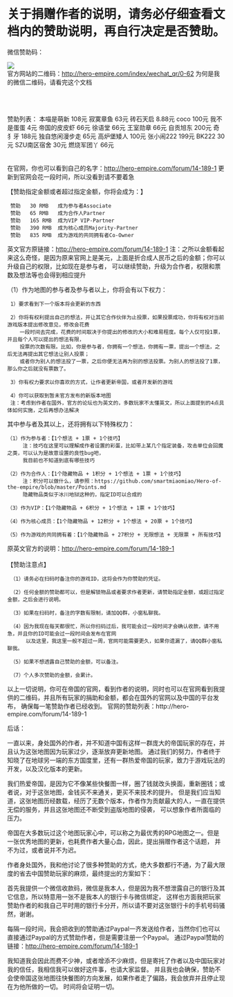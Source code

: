 # 关于捐赠作者的说明，请务必仔细查看文档内的赞助说明，再自行决定是否赞助。
微信赞助码：

![](https://github.com/smartmiaomiao/Hero-of-the-empire/blob/master/wechatQR.png)
</br>官方网站的二维码：http://hero-empire.com/index/wechat_qr/0-62
为何是我的微信二维码，请看完这个文档

</br></br></br>
赞助列表：
本喵是萌新 108元 
寂寞章鱼   63元
砖石天启   8.88元
coco      100元
我不是蛋蛋 4元
帝国的皮皮虾 66元
徐语堂 66元
王室勋章 66元
自贡旭东 200元
奇犭牙 188元
独自悠闲漫步走 65元
高炉堡矮人 100元
张小闹222 199元
BK222 30元
SZU南区宿舍 30元
燃烧军团丫 66元
</br></br></br>
在官网，你也可以看到自己的名字：http://hero-empire.com/forum/14-189-1    更新到官网会花一段时间，所以没看到请不要着急

【赞助指定金额或者超过指定金额，你将会成为：】

     赞助   30 RMB   成为参与者Associate  
     赞助   65 RMB   成为合作人Partner
     赞助   165 RMB  成为VIP VIP-Partner
     赞助   390 RMB  成为核心成员Majority-Partner
     赞助   835 RMB  成为游戏的共同拥有者Co-Owner
     
英文官方原链接：http://hero-empire.com/forum/14-189-1
注：之所以金额看起来这么奇怪，是因为原来官网上是美元，上面是折合成人民币之后的金额；你可以升级自己的权限，比如现在是参与者，
可以继续赞助，升级为合作者，权限和票数及想法等也会得到相应提升

（1）作为地图的参与者及参与者以上，你将会有以下权力：

     1）要求看到下一个版本将会更新的东西
     
     2）你将有权利提出自己的想法，并让其它合作伙伴为止投票，如果投票成功，你将有权对当前游戏版本提出修改意见，修改会花费
        一段时间去完成，花费的时间取决于你提出的修改的大小和难易程度。每个人仅可投1票，并且每个人可以提出的想法有限，
        投票的次数有限。比如，你是参与者，你拥有一个想法，你拥有一票，提出一个想法，之后无法再提出其它想法让别人投票；
        或者你为别人的想法投了一票，之后你便无法再为别的想法投票。为别人的想法投了1票，那么你之后就没有票数了。
        
     3）你有权力要求以你喜欢的方式，让作者更新帝国，或者开发新的游戏
     
     4）你可以获取到暂未官方发布的新版本地图
     注：考虑到作者在国外，官方的论坛也为英文的，多数玩家不太懂英文，所以上面提到的4点具体如何实施，之后再想办法解决

其中参与者及其以上，还将拥有以下特殊权力：

    （1）作为参与者：【1个想法 + 1票 + 1个技巧】
         注：技巧在这里可以理解成作者设置的彩蛋，比如带上某几个指定装备，攻击单位会回魔之类，可以认为是故意设置的良性bug吧，
         我目前也不知道到底有哪些技巧
     
    （2）作为合作人：【1个隐藏物品 + 1积分 + 1个想法 + 1票 + 1个技巧】
         注：积分可以做什么，请参照：https://github.com/smartmiaomiao/Hero-of-the-empire/blob/master/Points.md
         隐藏物品类似于冰川地狱这种的，指定ID可以合成的
     
    （3）作为VIP：【1个隐藏物品 + 6积分 + 1个想法 + 1票 + 1个技巧】

    （4）作为核心成员：【1个隐藏物品 + 12积分 + 1个想法 + 20票 + 1个技巧】

    （5）作为游戏的共同拥有着：【1个隐藏物品 + 27积分 + 无限想法 + 无限票 + 所有技巧】

原英文官方的说明：http://hero-empire.com/forum/14-189-1  
</br>
【赞助注意点】</br>

     （1）请务必在扫码时备注你的游戏ID，这将会作为你赞助的凭证。
     
     （2）任何金额的赞助都可以，但是解锁物品或者要求作者更新，请赞助指定金额，或超过指定金额，之后会进行说明。
     
     （3）如果在扫码时，备注的字数有限制，请加QQ群，小窗私聊我。
     
     （4）因为我现在每天都很忙，所以你扫码过后，我可能会过一段时间才会确认收款，请不用急，并且你的ID可能会过一段时间会发布在官网
          以及这里，我这里一般不超过一周，官网可能需要更久，如果你遗漏了，请QQ群小窗私聊我。
          
     （5）如果不想透露自己赞助的金额，可以备注。
     
     （7）个人多次赞助的金额，会累计。


<p>
以上一切说明，你可在帝国的官网，看到作者的说明，同时也可以在官网看到我提供的二维码，并且所有玩家的捐助和金额，都会在国外的官网以及中国的平台发布，
确保每一笔赞助作者已经收到。
官网的赞助列表：http://hero-empire.com/forum/14-189-1

后话：

一直以来，身处国外的作者，并不知道中国有这样一群庞大的帝国玩家的存在，并且认为这张地图因为玩家过少，逐渐放弃更新地图。
通过我们的努力，作者终于知晓了在地球另一端的东方国度里，还有一群热爱帝国的玩家，致力于游戏玩法的开发，以及汉化版本的更新。

我们热爱帝国，是因为它不像某些快餐图一样，圈了钱就改头换面，重新圈钱；或者说，对于这张地图，金钱买不来通关，更买不来技术的提升。
但是我们应当知道，这张地图历经数载，经历了无数个版本，作者作为贡献最大的人，一直在提供无偿的服务，并且这张地图还不断受到盗版地图的侵袭，
可以想象作者所面临的压力。

帝国在大多数玩过这个地图玩家心中，可以称之为最优秀的RPG地图之一。但是一张优秀地图的更新，也耗费作者大量心血，因此，提出捐赠作者这个话题，
并不为过，或者说并不为迟。

作者身处国外，我和他讨论了很多种赞助的方式，绝大多数都行不通，为了最大限度的省去中国赞助玩家的麻烦，最终提出的方案如下：

首先我提供一个微信收款码，微信是我本人，但是因为我不想泄露自己的银行及其它信息，所以特意用一张不是我本人的银行卡与微信绑定，
这样也方面我把玩家赞助作者的和我自己平时用的银行卡分开，所以请不要对这张银行卡的手机号码骚然，谢谢。

每隔一段时间，我会把收到的赞助通过Paypal一齐发送给作者，当然你们也可以直接通过Paypal的方式赞助作者，但是需要注册一个Paypal。
通过Paypal赞助的链接：http://hero-empire.com/forum/14-189-1

我知道我会因此而费不少神，或者增添不少麻烦，但是寄托了作者以及中国玩家对我的信任，我相信我可以做好这件事，也请大家监督。
并且我也会确保，赞助不会使帝国这张地图往快餐图的方向发展，如果作者走了偏路，我会放弃并且停止现在为他所做的一切。
时间将会证明一切。
</p>


